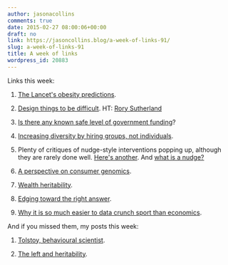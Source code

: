 ```yaml
---
author: jasonacollins
comments: true
date: 2015-02-27 08:00:06+00:00
draft: no
link: https://jasoncollins.blog/a-week-of-links-91/
slug: a-week-of-links-91
title: A week of links
wordpress_id: 20883
---
```


Links this week:






	
  1. [The Lancet's obesity predictions](http://velvetgloveironfist.blogspot.co.uk/2015/02/does-lancet-stand-by-its-obesity.html).

	
  2. [Design things to be difficult](http://www.wired.com/2015/02/on-the-joy-of-mastery). HT: [Rory Sutherland](https://twitter.com/rorysutherland)

	
  3. [Is there any known safe level of government funding](http://offsettingbehaviour.blogspot.com.au/2015/02/industry-bad-public-good.html)?

	
  4. [Increasing diversity by hiring groups, not individuals](http://www.spectator.co.uk/life/the-wiki-man/9453442/want-more-diversity-hire-groups-not-individuals/).

	
  5. Plenty of critiques of nudge-style interventions popping up, although they are rarely done well. [Here's another](http://nautil.us/issue/21/information/yes-youre-irrational-and-yes-thats-ok). And [what is a nudge?](http://www.forbes.com/sites/peterubel/2015/02/20/q-a-with-richard-thaler-on-what-it-really-means-to-be-a-nudge/)

	
  6. [A perspective on consumer genomics](http://nautil.us/issue/21/information/your-dna-is-nothing-special).

	
  7. [Wealth heritability](http://offsettingbehaviour.blogspot.com.au/2015/02/wealth-heritability.html).

	
  8. [Edging toward the right answer](http://timharford.com/2015/02/overconfidence-man/).

	
  9. [Why it is so much easier to data crunch sport than economics](http://fivethirtyeight.com/features/rich-data-poor-data/).




And if you missed them, my posts this week:






	
  1. [Tolstoy, behavioural scientist](https://jasoncollins.blog/wisdom-from-tolstoy/).

	
  2. [The left and heritability](https://jasoncollins.blog/accepting-heritability/).


